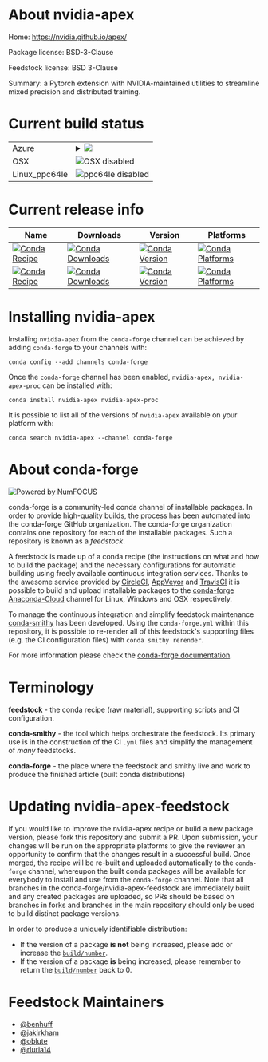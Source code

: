 About nvidia-apex
=================

Home: https://nvidia.github.io/apex/

Package license: BSD-3-Clause

Feedstock license: BSD 3-Clause

Summary: a Pytorch extension with NVIDIA-maintained utilities to streamline mixed precision and distributed training.



Current build status
====================


<table>
    
  <tr>
    <td>Azure</td>
    <td>
      <details>
        <summary>
          <a href="https://dev.azure.com/conda-forge/feedstock-builds/_build/latest?definitionId=8144&branchName=master">
            <img src="https://dev.azure.com/conda-forge/feedstock-builds/_apis/build/status/nvidia-apex-feedstock?branchName=master">
          </a>
        </summary>
        <table>
          <thead><tr><th>Variant</th><th>Status</th></tr></thead>
          <tbody><tr>
              <td>linux_cuda_compiler_version10.0python3.6</td>
              <td>
                <a href="https://dev.azure.com/conda-forge/feedstock-builds/_build/latest?definitionId=8144&branchName=master">
                  <img src="https://dev.azure.com/conda-forge/feedstock-builds/_apis/build/status/nvidia-apex-feedstock?branchName=master&jobName=linux&configuration=linux_cuda_compiler_version10.0python3.6" alt="variant">
                </a>
              </td>
            </tr><tr>
              <td>linux_cuda_compiler_version10.0python3.7</td>
              <td>
                <a href="https://dev.azure.com/conda-forge/feedstock-builds/_build/latest?definitionId=8144&branchName=master">
                  <img src="https://dev.azure.com/conda-forge/feedstock-builds/_apis/build/status/nvidia-apex-feedstock?branchName=master&jobName=linux&configuration=linux_cuda_compiler_version10.0python3.7" alt="variant">
                </a>
              </td>
            </tr><tr>
              <td>linux_cuda_compiler_version10.0python3.8</td>
              <td>
                <a href="https://dev.azure.com/conda-forge/feedstock-builds/_build/latest?definitionId=8144&branchName=master">
                  <img src="https://dev.azure.com/conda-forge/feedstock-builds/_apis/build/status/nvidia-apex-feedstock?branchName=master&jobName=linux&configuration=linux_cuda_compiler_version10.0python3.8" alt="variant">
                </a>
              </td>
            </tr><tr>
              <td>linux_cuda_compiler_version10.1python3.6</td>
              <td>
                <a href="https://dev.azure.com/conda-forge/feedstock-builds/_build/latest?definitionId=8144&branchName=master">
                  <img src="https://dev.azure.com/conda-forge/feedstock-builds/_apis/build/status/nvidia-apex-feedstock?branchName=master&jobName=linux&configuration=linux_cuda_compiler_version10.1python3.6" alt="variant">
                </a>
              </td>
            </tr><tr>
              <td>linux_cuda_compiler_version10.1python3.7</td>
              <td>
                <a href="https://dev.azure.com/conda-forge/feedstock-builds/_build/latest?definitionId=8144&branchName=master">
                  <img src="https://dev.azure.com/conda-forge/feedstock-builds/_apis/build/status/nvidia-apex-feedstock?branchName=master&jobName=linux&configuration=linux_cuda_compiler_version10.1python3.7" alt="variant">
                </a>
              </td>
            </tr><tr>
              <td>linux_cuda_compiler_version10.1python3.8</td>
              <td>
                <a href="https://dev.azure.com/conda-forge/feedstock-builds/_build/latest?definitionId=8144&branchName=master">
                  <img src="https://dev.azure.com/conda-forge/feedstock-builds/_apis/build/status/nvidia-apex-feedstock?branchName=master&jobName=linux&configuration=linux_cuda_compiler_version10.1python3.8" alt="variant">
                </a>
              </td>
            </tr><tr>
              <td>linux_cuda_compiler_version10.2python3.6</td>
              <td>
                <a href="https://dev.azure.com/conda-forge/feedstock-builds/_build/latest?definitionId=8144&branchName=master">
                  <img src="https://dev.azure.com/conda-forge/feedstock-builds/_apis/build/status/nvidia-apex-feedstock?branchName=master&jobName=linux&configuration=linux_cuda_compiler_version10.2python3.6" alt="variant">
                </a>
              </td>
            </tr><tr>
              <td>linux_cuda_compiler_version10.2python3.7</td>
              <td>
                <a href="https://dev.azure.com/conda-forge/feedstock-builds/_build/latest?definitionId=8144&branchName=master">
                  <img src="https://dev.azure.com/conda-forge/feedstock-builds/_apis/build/status/nvidia-apex-feedstock?branchName=master&jobName=linux&configuration=linux_cuda_compiler_version10.2python3.7" alt="variant">
                </a>
              </td>
            </tr><tr>
              <td>linux_cuda_compiler_version10.2python3.8</td>
              <td>
                <a href="https://dev.azure.com/conda-forge/feedstock-builds/_build/latest?definitionId=8144&branchName=master">
                  <img src="https://dev.azure.com/conda-forge/feedstock-builds/_apis/build/status/nvidia-apex-feedstock?branchName=master&jobName=linux&configuration=linux_cuda_compiler_version10.2python3.8" alt="variant">
                </a>
              </td>
            </tr><tr>
              <td>linux_cuda_compiler_version9.2python3.6</td>
              <td>
                <a href="https://dev.azure.com/conda-forge/feedstock-builds/_build/latest?definitionId=8144&branchName=master">
                  <img src="https://dev.azure.com/conda-forge/feedstock-builds/_apis/build/status/nvidia-apex-feedstock?branchName=master&jobName=linux&configuration=linux_cuda_compiler_version9.2python3.6" alt="variant">
                </a>
              </td>
            </tr><tr>
              <td>linux_cuda_compiler_version9.2python3.7</td>
              <td>
                <a href="https://dev.azure.com/conda-forge/feedstock-builds/_build/latest?definitionId=8144&branchName=master">
                  <img src="https://dev.azure.com/conda-forge/feedstock-builds/_apis/build/status/nvidia-apex-feedstock?branchName=master&jobName=linux&configuration=linux_cuda_compiler_version9.2python3.7" alt="variant">
                </a>
              </td>
            </tr><tr>
              <td>linux_cuda_compiler_version9.2python3.8</td>
              <td>
                <a href="https://dev.azure.com/conda-forge/feedstock-builds/_build/latest?definitionId=8144&branchName=master">
                  <img src="https://dev.azure.com/conda-forge/feedstock-builds/_apis/build/status/nvidia-apex-feedstock?branchName=master&jobName=linux&configuration=linux_cuda_compiler_version9.2python3.8" alt="variant">
                </a>
              </td>
            </tr><tr>
              <td>linux_cuda_compiler_versionNonepython3.6</td>
              <td>
                <a href="https://dev.azure.com/conda-forge/feedstock-builds/_build/latest?definitionId=8144&branchName=master">
                  <img src="https://dev.azure.com/conda-forge/feedstock-builds/_apis/build/status/nvidia-apex-feedstock?branchName=master&jobName=linux&configuration=linux_cuda_compiler_versionNonepython3.6" alt="variant">
                </a>
              </td>
            </tr><tr>
              <td>linux_cuda_compiler_versionNonepython3.7</td>
              <td>
                <a href="https://dev.azure.com/conda-forge/feedstock-builds/_build/latest?definitionId=8144&branchName=master">
                  <img src="https://dev.azure.com/conda-forge/feedstock-builds/_apis/build/status/nvidia-apex-feedstock?branchName=master&jobName=linux&configuration=linux_cuda_compiler_versionNonepython3.7" alt="variant">
                </a>
              </td>
            </tr><tr>
              <td>linux_cuda_compiler_versionNonepython3.8</td>
              <td>
                <a href="https://dev.azure.com/conda-forge/feedstock-builds/_build/latest?definitionId=8144&branchName=master">
                  <img src="https://dev.azure.com/conda-forge/feedstock-builds/_apis/build/status/nvidia-apex-feedstock?branchName=master&jobName=linux&configuration=linux_cuda_compiler_versionNonepython3.8" alt="variant">
                </a>
              </td>
            </tr><tr>
              <td>win_c_compilervs2015cxx_compilervs2015python3.6vc14</td>
              <td>
                <a href="https://dev.azure.com/conda-forge/feedstock-builds/_build/latest?definitionId=8144&branchName=master">
                  <img src="https://dev.azure.com/conda-forge/feedstock-builds/_apis/build/status/nvidia-apex-feedstock?branchName=master&jobName=win&configuration=win_c_compilervs2015cxx_compilervs2015python3.6vc14" alt="variant">
                </a>
              </td>
            </tr><tr>
              <td>win_c_compilervs2015cxx_compilervs2015python3.7vc14</td>
              <td>
                <a href="https://dev.azure.com/conda-forge/feedstock-builds/_build/latest?definitionId=8144&branchName=master">
                  <img src="https://dev.azure.com/conda-forge/feedstock-builds/_apis/build/status/nvidia-apex-feedstock?branchName=master&jobName=win&configuration=win_c_compilervs2015cxx_compilervs2015python3.7vc14" alt="variant">
                </a>
              </td>
            </tr><tr>
              <td>win_c_compilervs2015cxx_compilervs2015python3.8vc14</td>
              <td>
                <a href="https://dev.azure.com/conda-forge/feedstock-builds/_build/latest?definitionId=8144&branchName=master">
                  <img src="https://dev.azure.com/conda-forge/feedstock-builds/_apis/build/status/nvidia-apex-feedstock?branchName=master&jobName=win&configuration=win_c_compilervs2015cxx_compilervs2015python3.8vc14" alt="variant">
                </a>
              </td>
            </tr>
          </tbody>
        </table>
      </details>
    </td>
  </tr>
  <tr>
    <td>OSX</td>
    <td>
      <img src="https://img.shields.io/badge/OSX-disabled-lightgrey.svg" alt="OSX disabled">
    </td>
  </tr>
  <tr>
    <td>Linux_ppc64le</td>
    <td>
      <img src="https://img.shields.io/badge/ppc64le-disabled-lightgrey.svg" alt="ppc64le disabled">
    </td>
  </tr>
</table>

Current release info
====================

| Name | Downloads | Version | Platforms |
| --- | --- | --- | --- |
| [![Conda Recipe](https://img.shields.io/badge/recipe-nvidia--apex-green.svg)](https://anaconda.org/conda-forge/nvidia-apex) | [![Conda Downloads](https://img.shields.io/conda/dn/conda-forge/nvidia-apex.svg)](https://anaconda.org/conda-forge/nvidia-apex) | [![Conda Version](https://img.shields.io/conda/vn/conda-forge/nvidia-apex.svg)](https://anaconda.org/conda-forge/nvidia-apex) | [![Conda Platforms](https://img.shields.io/conda/pn/conda-forge/nvidia-apex.svg)](https://anaconda.org/conda-forge/nvidia-apex) |
| [![Conda Recipe](https://img.shields.io/badge/recipe-nvidia--apex--proc-green.svg)](https://anaconda.org/conda-forge/nvidia-apex-proc) | [![Conda Downloads](https://img.shields.io/conda/dn/conda-forge/nvidia-apex-proc.svg)](https://anaconda.org/conda-forge/nvidia-apex-proc) | [![Conda Version](https://img.shields.io/conda/vn/conda-forge/nvidia-apex-proc.svg)](https://anaconda.org/conda-forge/nvidia-apex-proc) | [![Conda Platforms](https://img.shields.io/conda/pn/conda-forge/nvidia-apex-proc.svg)](https://anaconda.org/conda-forge/nvidia-apex-proc) |

Installing nvidia-apex
======================

Installing `nvidia-apex` from the `conda-forge` channel can be achieved by adding `conda-forge` to your channels with:

```
conda config --add channels conda-forge
```

Once the `conda-forge` channel has been enabled, `nvidia-apex, nvidia-apex-proc` can be installed with:

```
conda install nvidia-apex nvidia-apex-proc
```

It is possible to list all of the versions of `nvidia-apex` available on your platform with:

```
conda search nvidia-apex --channel conda-forge
```


About conda-forge
=================

[![Powered by NumFOCUS](https://img.shields.io/badge/powered%20by-NumFOCUS-orange.svg?style=flat&colorA=E1523D&colorB=007D8A)](http://numfocus.org)

conda-forge is a community-led conda channel of installable packages.
In order to provide high-quality builds, the process has been automated into the
conda-forge GitHub organization. The conda-forge organization contains one repository
for each of the installable packages. Such a repository is known as a *feedstock*.

A feedstock is made up of a conda recipe (the instructions on what and how to build
the package) and the necessary configurations for automatic building using freely
available continuous integration services. Thanks to the awesome service provided by
[CircleCI](https://circleci.com/), [AppVeyor](https://www.appveyor.com/)
and [TravisCI](https://travis-ci.com/) it is possible to build and upload installable
packages to the [conda-forge](https://anaconda.org/conda-forge)
[Anaconda-Cloud](https://anaconda.org/) channel for Linux, Windows and OSX respectively.

To manage the continuous integration and simplify feedstock maintenance
[conda-smithy](https://github.com/conda-forge/conda-smithy) has been developed.
Using the ``conda-forge.yml`` within this repository, it is possible to re-render all of
this feedstock's supporting files (e.g. the CI configuration files) with ``conda smithy rerender``.

For more information please check the [conda-forge documentation](https://conda-forge.org/docs/).

Terminology
===========

**feedstock** - the conda recipe (raw material), supporting scripts and CI configuration.

**conda-smithy** - the tool which helps orchestrate the feedstock.
                   Its primary use is in the construction of the CI ``.yml`` files
                   and simplify the management of *many* feedstocks.

**conda-forge** - the place where the feedstock and smithy live and work to
                  produce the finished article (built conda distributions)


Updating nvidia-apex-feedstock
==============================

If you would like to improve the nvidia-apex recipe or build a new
package version, please fork this repository and submit a PR. Upon submission,
your changes will be run on the appropriate platforms to give the reviewer an
opportunity to confirm that the changes result in a successful build. Once
merged, the recipe will be re-built and uploaded automatically to the
`conda-forge` channel, whereupon the built conda packages will be available for
everybody to install and use from the `conda-forge` channel.
Note that all branches in the conda-forge/nvidia-apex-feedstock are
immediately built and any created packages are uploaded, so PRs should be based
on branches in forks and branches in the main repository should only be used to
build distinct package versions.

In order to produce a uniquely identifiable distribution:
 * If the version of a package **is not** being increased, please add or increase
   the [``build/number``](https://conda.io/docs/user-guide/tasks/build-packages/define-metadata.html#build-number-and-string).
 * If the version of a package **is** being increased, please remember to return
   the [``build/number``](https://conda.io/docs/user-guide/tasks/build-packages/define-metadata.html#build-number-and-string)
   back to 0.

Feedstock Maintainers
=====================

* [@benhuff](https://github.com/benhuff/)
* [@jakirkham](https://github.com/jakirkham/)
* [@oblute](https://github.com/oblute/)
* [@rluria14](https://github.com/rluria14/)

